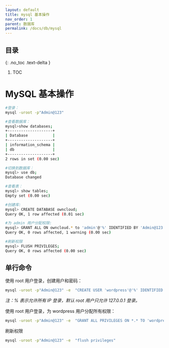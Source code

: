 ```yaml
---
layout: default
title: mysql 基本操作
nav_order: 1
parent: 数据库
permalink: /docs/db/mysql
---
```


## 目录

{: .no_toc .text-delta }

1. TOC



# MySQL 基本操作



```bash
#登录：
mysql -uroot -p"Admin@123"

#查看数据库：
mysql>show databases;
+--------------------+
| Database           |
+--------------------+
| information_schema |
| db                 |
+--------------------+
2 rows in set (0.00 sec)

#切换到数据库：
mysql> use db;
Database changed

#查看表：
mysql> show tables;
Empty set (0.00 sec)

#创建库:
mysql> CREATE DATABASE owncloud;
Query OK, 1 row affected (0.01 sec)

#为 admin 用户分配权限:
mysql> GRANT ALL ON owncloud.* to 'admin'@'%' IDENTIFIED BY 'Admin@123';
Query OK, 0 rows affected, 1 warning (0.00 sec)

#刷新权限
mysql> FLUSH PRIVILEGES;
Query OK, 0 rows affected (0.00 sec)

```



## 单行命令

使用 root 用户登录，创建用户和密码：

```bash
mysql -uroot -p"Admin@123" -e  "CREATE USER 'wordpress'@'%' IDENTIFIED BY 'wordpresspassword'"
```



*注：% 表示允许所有 IP 登录，默认 root 用户只允许 127.0.0.1 登录。*



使用 root 用户登录，为 wordpress 用户分配所有权限：

```bash
mysql -uroot -p"Admin@123" -e  "GRANT ALL PRIVILEGES ON *.* TO 'wordpress'@'%'"
```



刷新权限

```bash
mysql -uroot -p"Admin@123" -e  "flush privileges"
```



